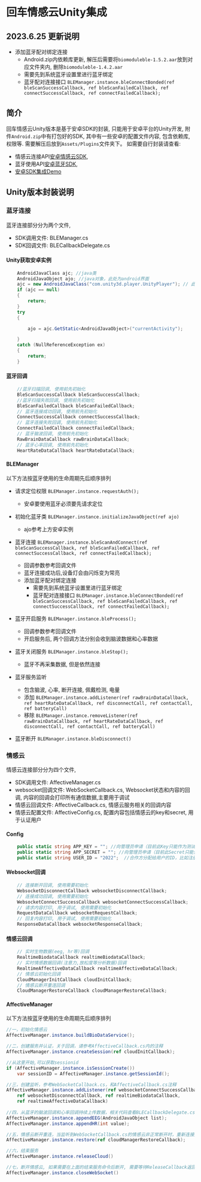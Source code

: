 # 回车情感云Unity集成

## 2023.6.25 更新说明
- 添加蓝牙配对绑定连接
    - Android.zip内依赖库更新, 解压后需要将`biomoduleble-1.5.2.aar`放到对应文件夹内, 删除`biomoduleble-1.4.2.aar`
    - 需要先到系统蓝牙设置里进行蓝牙绑定
    - 蓝牙配对连接接口 `BLEManager.instance.bleConnectBonded(ref bleScanSuccessCallback, ref bleScanFailedCallback, ref connectSuccessCallback, ref connectFailedCallback);` 

## 简介
回车情感云Unity版本是基于安卓SDK的封装, 只能用于安卓平台的Unity开发, 附件`Android.zip`中有打包好的SDK, 其中有一些安卓的配置文件内容, 包含依赖库, 权限等. 需要解压后放到`Assets/Plugins`文件夹下。 如需要自行封装请查看:
 - 情感云连接API[安卓情感云SDK](https://github.com/Entertech/Enter-AffectiveCloud-Android-SDK), 
 - 蓝牙使用API[安卓蓝牙SDK](https://github.com/Entertech/Enter-Biomodule-BLE-Android-SDK), 
 - [安卓SDK集成Demo](https://github.com/Entertech/Enter-AffectiveCloud-Demo-Android)

## Unity版本封装说明

### 蓝牙连接

蓝牙连接部分分为两个文件, 
- SDK调用文件: BLEManager.cs
- SDK回调文件: BLECallbackDelegate.cs

#### Unity获取安卓实例
``` csharp
    AndroidJavaClass ajc; //java类
    AndroidJavaObject ajo; //java对象，此处为android界面
    ajc = new AndroidJavaClass("com.unity3d.player.UnityPlayer"); // 此处为默认命名, 有些第三方Unity库会修改
    if (ajc == null)
    {
        return;
    }
    try
    {

        ajo = ajc.GetStatic<AndroidJavaObject>("currentActivity");

    }
    catch (NullReferenceException ex)
    {
        return;
    }
```

#### 蓝牙回调
``` csharp
    //蓝牙扫描回调, 使用前先初始化
    BleScanSuccessCallback bleScanSuccessCallback; 
    //蓝牙扫描失败回调, 使用前先初始化
    BleScanFailedCallback bleScanFailedCallback;
    // 蓝牙连接成功回调, 使用前先初始化
    ConnectSuccessCallback connectSuccessCallback;
    // 蓝牙连接失败回调, 使用前先初始化
    ConnectFailedCallback connectFailedCallback;
    // 蓝牙脑波回调, 使用前先初始化
    RawBrainDataCallback rawBrainDataCallback;
    // 蓝牙心率回调, 使用前先初始化
    HeartRateDataCallback heartRateDataCallback;
```

#### BLEManager
以下方法按蓝牙使用的生命周期先后顺序排列
- 请求定位权限 `BLEManager.instance.requestAuth();`
  - 安卓要使用蓝牙必须要先请求定位


- 初始化蓝牙类 `BLEManager.instance.initializeJavaObject(ref ajo)` 
  - ajo参考上方安卓实例


- 蓝牙连接 `BLEManager.instance.bleScanAndConnect(ref bleScanSuccessCallback, ref bleScanFailedCallback, ref connectSuccessCallback, ref connectFailedCallback);` 
  - 回调参数参考回调文件
  - 蓝牙连接成功后,设备灯会由闪烁变为常亮
  - 添加蓝牙配对绑定连接
    - 需要先到系统蓝牙设置里进行蓝牙绑定
    - 蓝牙配对连接接口 `BLEManager.instance.bleConnectBonded(ref bleScanSuccessCallback, ref bleScanFailedCallback, ref connectSuccessCallback, ref connectFailedCallback);` 


- 蓝牙开启服务 `BLEManager.instance.bleProcess();` 
  - 回调参数参考回调文件
  - 开启服务后, 两个回调方法分别会收到脑波数据和心率数据
  

- 蓝牙关闭服务 `BLEManager.instance.bleStop();`
  - 蓝牙不再采集数据, 但是依然连接

- 蓝牙服务监听
  - 包含脑波, 心率, 断开连接, 佩戴检测, 电量
  - 添加 `BLEManager.instance.addListener(ref rawBrainDataCallback, ref heartRateDataCallback, ref disconnectCall, ref contactCall, ref batteryCall)`
  - 移除 `BLEManager.instance.removeListener(ref rawBrainDataCallback, ref heartRateDataCallback, ref disconnectCall, ref contactCall, ref batteryCall)`

- 蓝牙断开 `BLEManager.instance.bleDisconnect()`

### 情感云

情感云连接部分分为四个文件, 
- SDK调用文件: AffectiveManager.cs
- websocket回调文件:  WebSocketCallback.cs, Websocket状态和内容的回调, 内容的回调会打印所有通信数据,主要用于调试
- 情感云回调文件: AffectiveCallback.cs, 情感云服务相关的回调内容
- 情感云配置文件: AffectiveConfig.cs, 配置内容包括情感云的key和secret, 用于认证用户

#### Config
``` csharp
    public static string APP_KEY = ""; //向管理员申请（目前此Key只能作为测试用）
    public static string APP_SECRET = ""; //向管理员申请（目前此Secret只能作为测试用）
    public static string USER_ID = "2022";  //合作方分配给用户的ID，比如注册产生的用户id
```

#### Websocket回调
``` csharp
    // 连接断开回调, 使用需要初始化
    WebsocketDisconnectCallback websocketDisconnectCallback;
    // 连接成功回调, 使用需要初始化
    WebsocketConnectSuccessCallback websocketConnectSuccessCallback;
    // 请求内容打印, 用于调试, 使用需要初始化
    RequestDataCallback websocketRequestCallback;
    // 回复内容打印, 用于调试, 使用需要初始化
    ResponseDataCallback websocketResponseCallback;
```

#### 情感云回调
``` csharp
    // 实时生物数据(eeg, hr等)回调
    RealtimeBiodataCallback realtimeBiodataCallback;
    // 实时情感数据回调(注意力,放松度等分析数据)回调
    RealtimeAffectiveDataCallback realtimeAffectiveDataCallback;
    // 情感云初始化回调
    CloudManagerInitCallback cloudInitCallback;
    // 情感云断开重连回调
    CloudManagerRestoreCallback cloudManagerRestoreCallback;
```

#### AffectiveManager
以下方法按蓝牙使用的生命周期先后顺序排列
``` csharp
//一，初始化情感云
AffectiveManager.instance.buildBioDataService();

//二，创建服务并认证，关于回调，请参考AffectiveCallback.cs内的注释
AffectiveManager.instance.createSession(ref cloudInitCallback);

//从这里开始,可以获取sessionid
if (AffectiveManager.instance.isSessionCreate())
    var sessionID = AffectiveManager.instance.getSessionId();

//三，创建监听，参考WebSocketCallback.cs，和AffectiveCallback.cs注释
AffectiveManager.instance.addListener(ref websocketConnectSuccessCallback, 
    ref websocketDisconnectCallback, ref realtimeBiodataCallback, 
    ref realtimeAffectiveDataCallback)
    
//四，从蓝牙的脑波回调和心率回调持续上传数据，相关代码查看BLECallbackDelegate.cs
AffectiveManager.instance.appendEEG(AndroidJavaObject list);
AffectiveManager.instance.appendHR(int value);

//五，情感云断开重连，当监听到WebSocketCallback.cs的情感云非正常断开时，重新连接并认证
AffectiveManager.instance.restore(ref cloudManagerRestoreCallback);

//六，结束服务
AffectiveManager.instance.releaseCloud()

//七，断开情感云, 如果需要在上面的结束服务命令后断开, 需要等待ReleaseCallback返回
AffectiveManager.instance.closeWebSocket()
```

